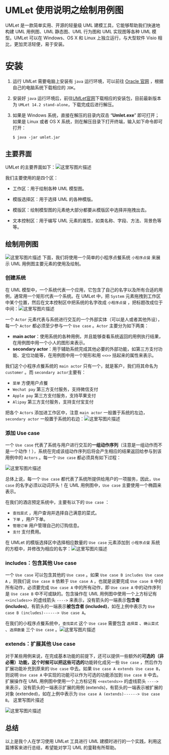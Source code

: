 # UMLet 使用说明之绘制用例图

UMLet 是一款简单实用、开源的轻量级 UML 建模工具，它能够帮助我们快速地构建 UML 用例图、UML 静态图、UML 行为图和 UML 实现图等各种 UML 模型。UMLet 可以在 Windows、OS X 和 Linux 上独立运行，与大型软件 Visio 相比，更加灵活轻便，易于安装。

# 安装

1. 运行 UMLet 需要电脑上安装有 `java` 运行环境，可以前往 [Oracle 官网](http://www.oracle.com/technetwork/java/javase/downloads/index.html) ，根据自己的电脑系统下载相应的 `JDK`。

2. 安装好 `java` 运行环境后，前往[UMLet官网](http://umlet.com/changes.htm)下载相应的安装包，目前最新版本为 `UMLet 14.2 stand-alone`，下载完成后进行解压。

3. 如果是 Windows 系统，直接在解压的目录内双击 “**Umlet.exe**”  即可打开；如果是 Linux 或者 OS X 系统，则在解压目录下打开终端，输入如下命令即可打开：

   ```shell
   $ java -jar umlet.jar
   ```

## 主要界面

UMLet 的主要界面如下：![这里写图片描述](http://img.blog.csdn.net/20180415175314743?watermark/2/text/aHR0cDovL2Jsb2cuY3Nkbi5uZXQvbW9odWFr/font/5a6L5L2T/fontsize/400/fill/I0JBQkFCMA==/dissolve/70/gravity/SouthEast)

我们主要使用的是四个区：

- 工作区：用于绘制各种 UML 模型图。

- 模版选择区：用于选择 UML 的各种模版。

- 模版区：绘制模型图的元素绝大部分都要从模版区中选择并拖拽出去。

- 文本控制区：用于编写 UML 元素的属性，如类名称、字段、方法、背景色等等。

## 绘制用例图

![这里写图片描述](http://img.blog.csdn.net/20180415183725950?watermark/2/text/aHR0cDovL2Jsb2cuY3Nkbi5uZXQvbW9odWFr/font/5a6L5L2T/fontsize/400/fill/I0JBQkFCMA==/dissolve/70/gravity/SouthEast)
下面，我们将使用一个简单的小程序点餐系统 `小程序点餐` 来展示 UML 用例图主要元素的使用及绘制。

### 创建系统

在 UML 模型中，一个系统代表一个应用，它包含了自己的名字以及所有合适的用例，通常用一个矩形代表一个系统。在 UMLet 中，把 `System` 元素拖拽到工作区中某个位置，然后在文本控制区中把系统的名字改成 `小程序点餐` ，把标题改成位于中间：![这里写图片描述](http://img.blog.csdn.net/20180415191643114?watermark/2/text/aHR0cDovL2Jsb2cuY3Nkbi5uZXQvbW9odWFr/font/5a6L5L2T/fontsize/400/fill/I0JBQkFCMA==/dissolve/70/gravity/SouthEast)

一个 `Actor` 元素代表与系统进行交互的一个外部实体（可以是人或者其他外设），每一个 `Actor` 都必须至少参与一个 `Use case` 。`Actor` 主要分为如下两类：

- **main actor**：使用系统的各种用例，并且能够查看系统返回的用例执行结果，在用例图中用一个小人的图形来表示。
- **secondary actor**：用于辅助系统完成其他必要的外部功能，如第三方支付功能、定位功能等，在用例图中用一个矩形和用 `<<>>` 括起来的属性来表示。

我们这个小程序点餐系统的 `main actor` 只有一个，就是客户，我们将其命名为 `customer` 。而 `secondary actor`主要有：

- `菜单` 方便用户点餐
- `Wechat pay` 第三方支付服务，支持微信支付
- `Apple pay` 第三方支付服务，支持苹果支付
- `Alipay` 第三方支付服务，支持支付宝支付

把各个 `Actors` 添加进工作区中，注意 `main actor` 一般置于系统的左边，`secondary actor` 一般置于系统的右边：![这里写图片描述](http://img.blog.csdn.net/20180415192311592?watermark/2/text/aHR0cDovL2Jsb2cuY3Nkbi5uZXQvbW9odWFr/font/5a6L5L2T/fontsize/400/fill/I0JBQkFCMA==/dissolve/70/gravity/SouthEast)

### 添加 Use case

一个 `Use case` 代表了系统与用户进行交互的**一组动作序列**（注意是一组动作而不是一个动作！），系统在完成该组动作序列后将会产生相应的结果返回给参与到该用例中的 `Actors` 。每一个 `Use case` 都必须具有如下过程：

![这里写图片描述](https://img-blog.csdn.net/20180413212245948?watermark/2/text/aHR0cHM6Ly9ibG9nLmNzZG4ubmV0L0phY2tfQ0pa/font/5a6L5L2T/fontsize/400/fill/I0JBQkFCMA==/dissolve/70)

总体上说，每一个 `Use case` 都代表了系统所提供给用户的一项服务，因此，`Use case` 的名字必须以动词开头！在 UML 用例图中，`Use case` 主要使用一个椭圆来表示。

在我们的酒店预定系统中，主要有以下的 `Use case` ：

- `查找菜式` ，用户查询并选择自己满意的菜式。
- `下单` ，用户下单。
- `管理订单` 用户管理自己的订购信息。
- `支付` 支付费用。

在 UMLet 的模版选择区中选择相应数量的 `Use case` 元素添加到 `小程序点餐` 系统的方框中，并修改为相应的名字：![这里写图片描述](http://img.blog.csdn.net/20180415192626967?watermark/2/text/aHR0cDovL2Jsb2cuY3Nkbi5uZXQvbW9odWFr/font/5a6L5L2T/fontsize/400/fill/I0JBQkFCMA==/dissolve/70/gravity/SouthEast)

### includes：包含其他 Use case

一个 `Use case` 可以包含其他的 `Use case` 。如果 `Use case B includes Use case A` ，则我们说 `Use case B` 依赖于 `Use case A` ，也就是说要完成 `Use case B` 中的所有动作，必须要完成 `Use case A` 中的所有动作，即 `Use case A` 中的动作序列是 `Use case B` 中不可或缺的。包含操作在 UML 用例图中使用一个上方标记有 `<<includes>>` 的虚线箭头 `---->` 来表示，没有箭头的一端表示**包含者 (includes)**，有箭头的一端表示**被包含者 (included)**，如在上例中表示为 `Use case B (includes)------> Use case A`。

在我们的小程序点餐系统中，`查找菜式` 这个 `Use case` 需要包含 `选择菜` 、`确认菜式` 、`选择数量` 三个 `Use case` 。![这里写图片描述](http://img.blog.csdn.net/20180415193304423?watermark/2/text/aHR0cDovL2Jsb2cuY3Nkbi5uZXQvbW9odWFr/font/5a6L5L2T/fontsize/400/fill/I0JBQkFCMA==/dissolve/70/gravity/SouthEast)

### extends：扩展其他 Use case

对于某些用例来说，在完成基本功能的前提下，还可以提供一些额外的**可选的（非必需）**功能，这个时候可以把这些**可选的**功能转化成另一些 `Use case` ，然后作为扩展功能补充到原来的 `Use case` 中去。如果 `Use case A extends Use case B`，则说明 `Use case A` 中实现的功能可以作为可选的功能添加到 `Use case B` 中去。扩展操作在 UML 用例图中使用一个上方标记有 `<<extends>>` 的虚线箭头 `---->` 来表示，没有箭头的一端表示扩展的用例 (extends)，有箭头的一端表示被扩展的对象 (extended)，如在上例中表示为 `Use case A (extends)------> Use case B`。		这里写图片描述

![这里写图片描述](http://img.blog.csdn.net/20180415194314753?watermark/2/text/aHR0cDovL2Jsb2cuY3Nkbi5uZXQvbW9odWFr/font/5a6L5L2T/fontsize/400/fill/I0JBQkFCMA==/dissolve/70/gravity/SouthEast)

## 总结

以上是我个人在学习使用 UMLet 工具进行 UML 建模时进行的一个实践，利用这篇博客来进行总结，希望能对学习 UML 的童鞋有所帮助。